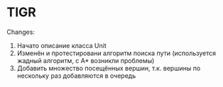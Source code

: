 # TIGR
Changes:
1) Начато описание класса Unit 
2) Изменён и протестировани алгоритм поиска пути (используется жадный алгоритм, с A* возникли проблемы)
3) Добавить множество посещённых вершин, т.к. вершины по нескольку раз добавляются в очередь
